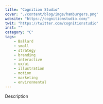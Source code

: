 ```yaml
---
title: "Cognition Studio"
cover: "./content/blog/imgs/hamburgers.png"
website: "https://cognitionstudio.com/"
twit: "https://twitter.com/cognitionstudio"
inst: ""
category: "C"
tags:
    - Ballard
    - small
    - strategy
    - branding
    - interactive
    - ux/ui
    - illustration
    - motion
    - marketing
    - environmental
---
```


Description
